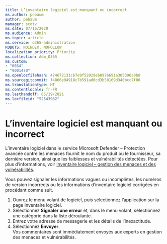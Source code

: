 ```yaml
---
title: L’inventaire logiciel est manquant ou incorrect
ms.author: pebaum
author: pebaum
manager: scotv
ms.date: 07/16/2020
ms.audience: Admin
ms.topic: article
ms.service: o365-administration
ROBOTS: NOINDEX, NOFOLLOW
localization_priority: Priority
ms.collection: Adm_O365
ms.custom:
- "6034"
- "9001470"
ms.openlocfilehash: 474672131cb7e9f52029eb8976691a305396a9b8
ms.sourcegitcommit: f4866e94918c7b591ad0cd3b58169d340bcc7f00
ms.translationtype: HT
ms.contentlocale: fr-FR
ms.lasthandoff: 05/19/2021
ms.locfileid: "52543962"
---
```

# <a name="software-inventory-is-missing-or-inaccurate"></a>L’inventaire logiciel est manquant ou incorrect

L’inventaire logiciel dans le service Microsoft Defender – Protection avancée contre les menaces fournit le nom du produit ou le fournisseur, sa dernière version, ainsi que les faiblesses et vulnérabilités détectées. Pour plus d’informations, voir [Inventaire logiciel – gestion des menaces et des vulnérabilités](/windows/security/threat-protection/microsoft-defender-atp/tvm-software-inventory).

Vous pouvez signaler les informations vagues ou incomplètes, les numéros de version incorrects ou les informations d’inventaire logiciel corrigées en procédant comme suit.  

1. Ouvrez le menu volant de logiciel, puis sélectionnez l’application sur la page Inventaire logiciel.
2. Sélectionnez **Signaler une erreur** et, dans le menu volant, sélectionnez une catégorie dans la liste déroulante.
3. Entrez votre adresse de messagerie et les détails de l’inexactitude.
4. Sélectionnez **Envoyer**.</br>
    Vos commentaires sont immédiatement envoyés aux experts en gestion des menaces et vulnérabilités.